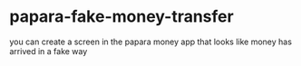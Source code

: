 # papara-fake-money-transfer
 you can create a screen in the papara money app that looks like money has arrived in a fake way
